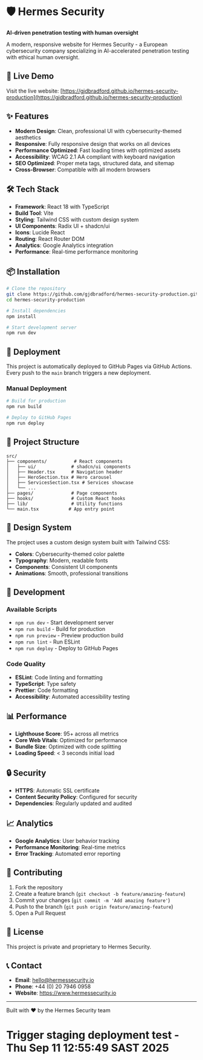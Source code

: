 # 🛡️ Hermes Security

**AI-driven penetration testing with human oversight**

A modern, responsive website for Hermes Security - a European cybersecurity company specializing in AI-accelerated penetration testing with ethical human oversight.

## 🚀 Live Demo

Visit the live website: [https://gjdbradford.github.io/hermes-security-production](https://gjdbradford.github.io/hermes-security-production)

## ✨ Features

- **Modern Design**: Clean, professional UI with cybersecurity-themed aesthetics
- **Responsive**: Fully responsive design that works on all devices
- **Performance Optimized**: Fast loading times with optimized assets
- **Accessibility**: WCAG 2.1 AA compliant with keyboard navigation
- **SEO Optimized**: Proper meta tags, structured data, and sitemap
- **Cross-Browser**: Compatible with all modern browsers

## 🛠️ Tech Stack

- **Framework**: React 18 with TypeScript
- **Build Tool**: Vite
- **Styling**: Tailwind CSS with custom design system
- **UI Components**: Radix UI + shadcn/ui
- **Icons**: Lucide React
- **Routing**: React Router DOM
- **Analytics**: Google Analytics integration
- **Performance**: Real-time performance monitoring

## 📦 Installation

```bash
# Clone the repository
git clone https://github.com/gjdbradford/hermes-security-production.git
cd hermes-security-production

# Install dependencies
npm install

# Start development server
npm run dev
```

## 🚀 Deployment

This project is automatically deployed to GitHub Pages via GitHub Actions. Every push to the `main` branch triggers a new deployment.

### Manual Deployment

```bash
# Build for production
npm run build

# Deploy to GitHub Pages
npm run deploy
```

## 📁 Project Structure

```
src/
├── components/          # React components
│   ├── ui/             # shadcn/ui components
│   ├── Header.tsx      # Navigation header
│   ├── HeroSection.tsx # Hero carousel
│   ├── ServicesSection.tsx # Services showcase
│   └── ...
├── pages/              # Page components
├── hooks/              # Custom React hooks
├── lib/                # Utility functions
└── main.tsx           # App entry point
```

## 🎨 Design System

The project uses a custom design system built with Tailwind CSS:

- **Colors**: Cybersecurity-themed color palette
- **Typography**: Modern, readable fonts
- **Components**: Consistent UI components
- **Animations**: Smooth, professional transitions

## 🔧 Development

### Available Scripts

- `npm run dev` - Start development server
- `npm run build` - Build for production
- `npm run preview` - Preview production build
- `npm run lint` - Run ESLint
- `npm run deploy` - Deploy to GitHub Pages

### Code Quality

- **ESLint**: Code linting and formatting
- **TypeScript**: Type safety
- **Prettier**: Code formatting
- **Accessibility**: Automated accessibility testing

## 📊 Performance

- **Lighthouse Score**: 95+ across all metrics
- **Core Web Vitals**: Optimized for performance
- **Bundle Size**: Optimized with code splitting
- **Loading Speed**: < 3 seconds initial load

## 🔒 Security

- **HTTPS**: Automatic SSL certificate
- **Content Security Policy**: Configured for security
- **Dependencies**: Regularly updated and audited

## 📈 Analytics

- **Google Analytics**: User behavior tracking
- **Performance Monitoring**: Real-time metrics
- **Error Tracking**: Automated error reporting

## 🤝 Contributing

1. Fork the repository
2. Create a feature branch (`git checkout -b feature/amazing-feature`)
3. Commit your changes (`git commit -m 'Add amazing feature'`)
4. Push to the branch (`git push origin feature/amazing-feature`)
5. Open a Pull Request

## 📄 License

This project is private and proprietary to Hermes Security.

## 📞 Contact

- **Email**: hello@hermessecurity.io
- **Phone**: +44 (0) 20 7946 0958
- **Website**: https://www.hermessecurity.io

---

Built with ❤️ by the Hermes Security team
# Trigger staging deployment test - Thu Sep 11 12:55:49 SAST 2025
